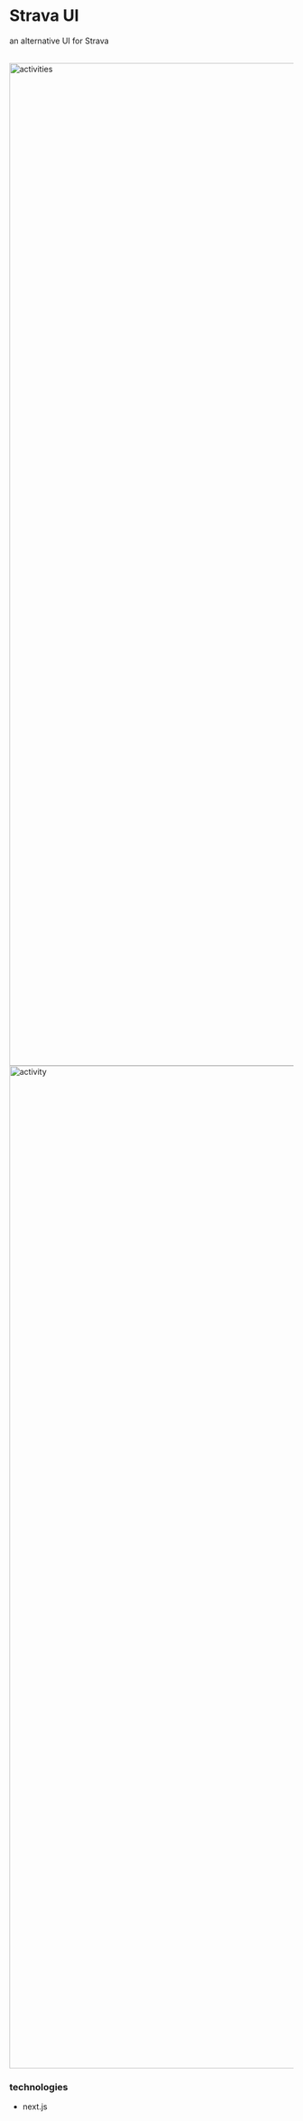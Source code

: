 # Strava UI

an alternative UI for Strava

<br>

<img width="1776" alt="activities" src="https://user-images.githubusercontent.com/92714853/220763391-8e884c39-9272-4fe6-99a7-c613cee51606.png">

<br>

<img width="1776" alt="activity" src="https://user-images.githubusercontent.com/92714853/220763436-6c0b0274-33a0-4c9e-ad0d-b8531b95bfb1.png">

<br>

### technologies
- next.js

